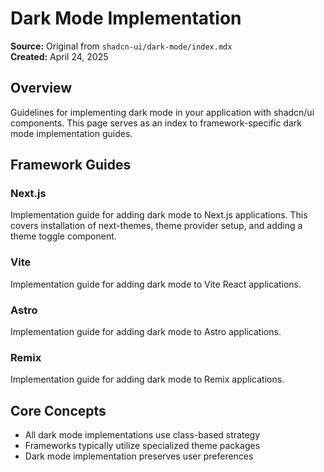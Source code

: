 # Dark Mode Implementation

**Source:** Original from `shadcn-ui/dark-mode/index.mdx`  
**Created:** April 24, 2025  

## Overview
Guidelines for implementing dark mode in your application with shadcn/ui components. This page serves as an index to framework-specific dark mode implementation guides.

## Framework Guides

### Next.js
Implementation guide for adding dark mode to Next.js applications. This covers installation of next-themes, theme provider setup, and adding a theme toggle component.

### Vite
Implementation guide for adding dark mode to Vite React applications.

### Astro
Implementation guide for adding dark mode to Astro applications.

### Remix
Implementation guide for adding dark mode to Remix applications.

## Core Concepts
- All dark mode implementations use class-based strategy
- Frameworks typically utilize specialized theme packages
- Dark mode implementation preserves user preferences
